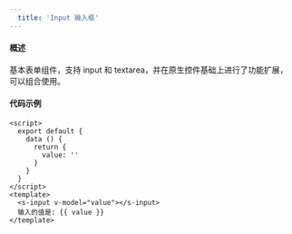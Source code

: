 ```yaml
---
  title: 'Input 输入框'
---
```

#### 概述
  基本表单组件，支持 input 和 textarea，并在原生控件基础上进行了功能扩展，可以组合使用。

<!-- <s-input v-model="value"></s-input> -->
<script>
  export default {
    data () {
      return {
        value: ''
      }
    }
  }
</script>
<template>
  <s-input v-model="value"></s-input>
  输入的值是: {{ value }}
</template>

#### 代码示例
```vue
<script>
  export default {
    data () {
      return {
        value: ''
      }
    }
  }
</script>
<template>
  <s-input v-model="value"></s-input>
  输入的值是: {{ value }}
</template>
```
